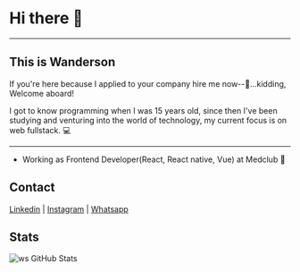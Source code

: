 # Hi there 👋

---

## This is Wanderson 

If you're here because I applied to your company hire me now--🤑...kidding, Welcome aboard!

I got to know programming when I was 15 years old, since then I've been studying and venturing into the world of technology, my current focus is on web fullstack. :computer:

---
* Working as Frontend Developer(React, React native, Vue) at Medclub :office:

## Contact

[Linkedin](https://www.linkedin.com/in/wanderson-sousa) |
[Instagram](https://www.instagram.com/wander_dev) |
[Whatsapp](https://api.whatsapp.com/send/?phone=5586981748014&text=Ol%C3%A1,%20vim%20pelo%20seu%20portf%C3%B3lio%20no%20github,%20voc%C3%AA%20est%C3%A1%20dispon%C3%ADvel%20?)

## Stats
![ws GitHub Stats](https://github-readme-stats.vercel.app/api?username=wandersonsousa&hide=["stars"]&show_icons=true)
